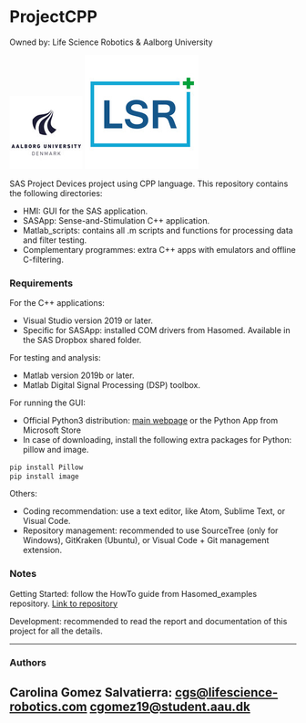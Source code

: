 # ProjectCPP
Owned by: Life Science Robotics & Aalborg University

![](others/aau_logo.jpg)
![](others/lsr_logo.jpg)

SAS Project Devices project using CPP language.
This repository contains the following directories:

* HMI: GUI for the SAS application.
* SASApp: Sense-and-Stimulation C++ application.
* Matlab_scripts: contains all .m scripts and functions for processing data and filter testing.
* Complementary programmes: extra C++ apps with emulators and offline C-filtering.


### Requirements ###

For the C++ applications:
* Visual Studio version 2019 or later.
* Specific for SASApp: installed COM drivers from Hasomed. Available in the SAS Dropbox shared folder.


For testing and analysis:
* Matlab version 2019b or later.
* Matlab Digital Signal Processing (DSP) toolbox.


For running the GUI:
* Official Python3 distribution:
[main webpage](https://www.python.org/download/releases/3.0/) or the Python App from Microsoft Store
* In case of downloading, install the following extra packages for Python: pillow and image.
```
pip install Pillow
pip install image
```

Others:
* Coding recommendation: use a text editor, like Atom, Sublime Text, or Visual Code.
* Repository management: recommended to use SourceTree (only for Windows), GitKraken (Ubuntu), or Visual Code + Git management extension.

### Notes ###

Getting Started: follow the HowTo guide from Hasomed_examples repository.
[Link to repository](https://github.com/SAS-Robert/Hasomed_examples)

Development: recommended to read the report and documentation of this project for all the details.

-----------------------------------------------
### Authors ###

Carolina Gomez Salvatierra:             cgs@lifescience-robotics.com             cgomez19@student.aau.dk
-----------------------------------------------
